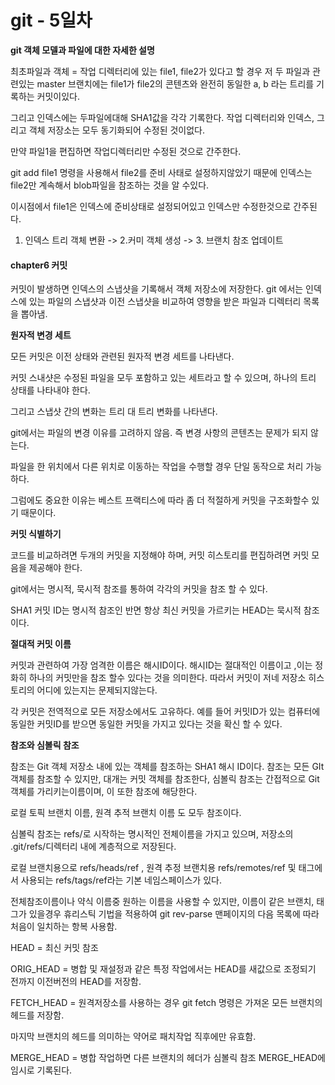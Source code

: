 # git - 5일차		

**git 객체 모델과 파일에 대한 자세한 설명**

최초파일과 객체 =  작업 디렉터리에 있는 file1, file2가 있다고 할 경우 저 두 파일과 관련있는 master 브랜치에는 file1가 file2의 콘텐츠와 완전히 동일한 a, b 라는 트리를 기록하는 커밋이있다.

그리고 인덱스에는 두파일에대해 SHA1값을 각각 기록한다. 작업 디렉터리와 인덱스, 그리고 객체 저장소는 모두 동기화되어 수정된 것이없다.

만약 파일1을 편집하면 작업디렉터리만 수정된 것으로 간주한다.

git add file1 명령을 사용해서 file2를 준비 사태로 설정하지않았기 때문에 인덱스는 file2만 계속해서 blob파일을 참조하는 것을 알 수있다.

이시점에서 file1은 인덱스에 준비상태로 설정되어있고 인덱스만 수정한것으로 간주된다.



1. 인덱스 트리 객체 변환 -> 2.커미 객체 생성 -> 3. 브랜치 참조 업데이트

#### chapter6 커밋

커밋이 발생하면 인덱스의 스냅샷을 기록해서 객체 저장소에 저장한다. git 에서는 인덱스에 있는 파일의 스냅샷과 이전 스냅샷을 비교하여 영향을 받은 파일과 디렉터리 목록을 뽑아냄.

**원자적 변경 세트**

모든 커밋은 이전 상태와 관련된 원자적 변경 세트를 나타낸다. 

커밋 스내샷은 수정된 파일을 모두 포함하고 있는 세트라고 할 수 있으며, 하나의 트리 상태를 나타내야 한다.

그리고 스냅샷 간의 변화는 트리 대 트리 변화를 나타낸다. 

git에서는 파일의 변경 이유를 고려하지 않음. 즉 변경 사항의 콘텐츠는 문제가 되지 않는다.

파일을 한 위치에서 다른 위치로 이동하는 작업을 수행할 경우 단일 동작으로 처리 가능하다.

그럼에도 중요한 이유는 베스트 프랙티스에 따라 좀 더 적절하게 커밋을  구조화할수 있기 때문이다.

**커밋 식별하기**

코드를 비교하려면 두개의 커밋을 지정해야 하며, 커밋 히스토리를 편집하려면 커밋 모음을 제공해야 한다.

git에서는 명시적, 묵시적 참조를 통하여 각각의 커밋을 참조 할 수 있다.

SHA1 커밋 ID는 명시적 참조인 반면 항상 최신 커밋을 가르키는 HEAD는 묵시적 참조이다. 

**절대적 커밋 이름**

커밋과 관련하여 가장 엄격한 이름은 해시ID이다. 해시ID는 절대적인 이름이고 ,이는 정화히 하나의 커밋만을  참조 할수 있다는 것을 의미한다. 따라서 커밋이 저네 저장소 히스토리의 어디에 있는지는 문제되지않는다. 

각 커밋은 전역적으로 모든 저장소에서도 고유하다. 예를 들어 커밋ID가 있는 컴퓨터에 동일한 커밋ID를 받으면 동일한 커밋을 가지고 있다는 것을 확신 할 수 있다.

**참조와 심볼릭 참조**

참조는 Git 객체 저장소 내에 있는 객체를 참조하는 SHA1 해시 ID이다. 참조는 모든 GIt 객체를 참조할 수 있지만, 대개는 커밋 객체를 참조한다, 심볼릭 참조는 간접적으로 Git객체를 가리키는이름이며, 이 또한 참조에 해당한다.

로컬 토픽 브랜치 이름, 원격 추적 브랜치 이름 도 모두 참조이다.



심볼릭 참조는 refs/로 시작하는 명시적인 전체이름을 가지고 있으며, 저장소의 .git/refs/디렉터리 내에 계층적으로 저장된다.



로컬 브랜치용으로 refs/heads/ref , 원격 추정 브랜치용 refs/remotes/ref 및 태그에서 사용되는 refs/tags/ref라는 기본 네임스페이스가 있다.



전체참조이름이나 약식 이름중 원하는 이름을 사용할 수 있지만, 이름이 같은 브랜치, 태그가 있을경우 휴리스틱 기법을 적용하여 git rev-parse 맨페이지의 다음 목록에 따라 처음이 일치하는 항복 사용함.



HEAD = 최신 커밋 참조

ORIG_HEAD = 병합 및 재설정과 같은 특정 작업에서는 HEAD를 새값으로 조정되기 전까지 이전버전의 HEAD를 저장함.

FETCH_HEAD = 원격저장소를 사용하는 경우 git fetch 명령은 가져온 모든 브랜치의 헤드를 저장함.

마지막 브랜치의 헤드를 의미하는 약어로 패치작업 직후에만 유효함.

MERGE_HEAD = 병합 작업하면 다른 브랜치의 헤더가 심볼릭 참조 MERGE_HEAD에 임시로 기록된다.




